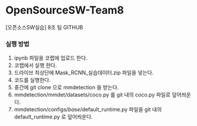 # OpenSourceSW-Team8
[오픈소스SW실습] 8조 팀 GITHUB

### 실행 방법
1. ipynb 파일을 코랩에 업로드 한다.
2. 코랩에서 실행 한다.
3. 드라이브 최상단에 Mask_RCNN_실습데이터.zip 파일을 넣는다.
4. 코드를 실행한다.
5. 중간에 git clone 으로 mmdetection 을 받는다.
6. mmdetection/mmdet/datasets/coco.py 를 git 내의 coco.py 파일로 덮어씌운다.
7. mmdetection/configs/_base_/default_runtime.py 파일을 git 내의 default_runtime.py 로 덮어씌운다.

